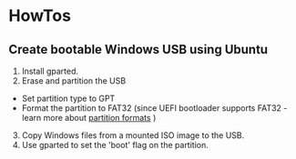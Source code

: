 # HowTos

## Create bootable Windows USB using Ubuntu

1. Install gparted.
2. Erase and partition the USB
  * Set partition type to GPT
  * Format the partition to FAT32 (since UEFI bootloader supports FAT32 - learn more about [partition formats](http://www.howtogeek.com/235596/whats-the-difference-between-fat32-exfat-and-ntfs/) )
3. Copy Windows files from a mounted ISO image to the USB.
4. Use gparted to set the 'boot' flag on the partition.
